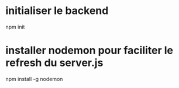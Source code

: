 # initialiser le backend 
npm init

# installer nodemon pour faciliter le refresh du server.js
npm install -g nodemon